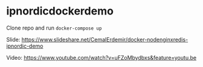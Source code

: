 # ipnordicdockerdemo

Clone repo and run `docker-compose up`

Slide: https://www.slideshare.net/CemalErdemir/docker-nodenginxredis-ipnordic-demo

Video: https://www.youtube.com/watch?v=uFZoMbydbxs&feature=youtu.be
